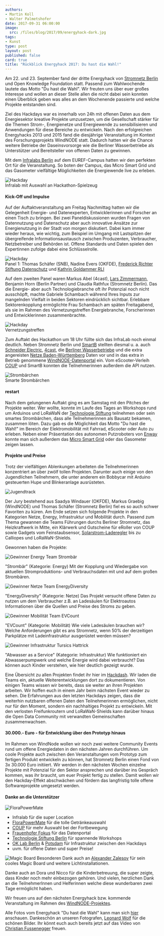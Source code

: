 ```yaml
---
authors: 
- Martin Koll
- Walter Palmetshofer
date: 2017-09-31 06:00:00
image:
  src: /files/blog/2017/09/energyhack-dark.jpg
tags:
- Kunst
type: post
layout: post
published: false
card: true
title: "Rückblick Energyhack 2017: Du hast die Wahl!" 
---
```


Am 22. und 23. September fand der dritte Energyhack von [Stromnetz Berlin](https://www.stromnetz-berlin.de/) und Open Knowledge Foundation statt. Passend zum Wahlwochende lautete das Motto "Du hast die Wahl". Wir freuten uns über euer großes Interesse und wollen an dieser Stelle allen die nicht dabei sein konnten einen Überblick geben was alles an dem Wochenende passierte und welche Projekte entstanden sind.

Ziel des Hackdays war es innerhalb von 24h mit offenen Daten aus dem Energiesektor kreative Projekte umzusetzen, um die Gesellschaft stärker für die Themen Strom-, Energienetze und Energiewende zu sensibilisieren und Anwendungen für diese Bereiche zu entwickeln. Nach den erfolgreichen Energyhacks 2013 und 2015 fand die diesjährige Veranstaltung im Kontext des Forschungsprojekts WindNODE statt. Dadurch hatten wir die Chance weitere Betriebe der Daseinsvorsorge wie die Berliner Wasserbetriebe als Unterstützer und Bereitsteller von offenen Daten zu gewinnen.

Mit dem [Infralabs Berlin](http://infralab.berlin/) auf dem EUREF-Campus hatten wir den perfekten Ort für die Veranstaltung. So boten der Campus, das Micro Smart Grid und das Gasometer vielfältige Möglichkeiten die Energiewende live zu erleben. 

![Hackday](/files/blog/2017/09/energyhack-infralab.jpg "Impulsreferate")</br>
Infralab mit Auswahl an Hackathon-Spielzeug

<h4>Kick-Off und Impulse</h4>

Auf der Auftaktveranstaltung am Freitag Nachmittag hatten wir die Gelegenheit Energie- und Datenexperten, Entwicklerinnen und Forscher an einen Tisch zu bringen. Bei zwei Paneldiskussionen wurden Fragen von Datennutzung und Datenschutz aber auch innovative Ansätze zur Energienutzung in der Stadt von morgen diskutiert. Dabei kam immer wieder heraus, wie wichtig, zum Beispiel im Umgang mit Lastspitzen der übergreifende Informationsaustausch zwischen Produzenten, Verbraucher, Netzbetreiber und Behörden ist. Offene Standards und Daten spielen den Expertinnen zufolge dabei eine Schlüsselrolle. 

![Hackday](/files/blog/2017/09/energyhack-intro.jpg "Impulsreferate")</br>
Panel 1: Thomas Schäfer (SNB), Nadine Evers (OKFDE), [Frederick Richter Stiftung Datenschutz](https://stiftungdatenschutz.org/startseite/) und [Kathrin Goldammer RLI](https://twitter.com/kagoldammer) 

Auf dem zweiten Panel waren Markus Abel (4cast), [Lars Zimmermann](http://bloglz.de/), Benjamin Horn (Berlin Partner) und Claudia Rathfux (Stromnetz Berlin). 
Das die Energie- aber auch Technologiebranche oft ihr Potenzial noch nicht ausschöpft, machte Gabriele Schambach während Ihres Inputs zur mangelnden Vielfalt in beiden Sektoren eindrücklich sichtbar. Erlebbare Sektorenkopplung ermöglichte Frau Schambach am späten Freitagabend, als sie im Rahmen des Vernetzungstreffen Energiebranche, Forscherinnen und Entwicklerinnen zusammenbrachte.

![Hackday](/files/blog/2017/09/energyhack-diversity.jpg "Diversity Vortrag")</br>
Vernetzungstreffen

Zum Auftakt des Hackathon um 18 Uhr füllte sich das InfraLab noch einmal deutlich. Neben Stromnetz Berlin und [SmartB](http://www.smartb.de/home/) stellten diesmal u. a. auch [Schneider Electric](http://www.schneider-electric.de/de/), [4cast](http://4-cast.de/), die [Berliner Wasserbetriebe](http://www.bwb.de) und die extra angereisten [Netze Baden-Württemberg](https://www.netze-bw.de) Daten vor und in das extra in Betrieb genommene [WindNODE-Datenportal](http://windnode.fokus.fraunhofer.de/dataset?organization=energyhack-2017) ein. Vom eScooter-Verleih [COUP](http://joincoup.com/) und SmartB konnten die Teilnehmerinnen außerdem die API nutzen.

![Strombärchen](/files/blog/2017/09/energyhack-baerchen.jpg "Strombärchen")</br>
Smarte Strombärchen

<h4>restart</h4>

Nach dem gelungenen Auftakt ging es am Samstag mit den Pitches der Projekte weiter. Wer wollte, konnte im Laufe des Tages an Workshops rund um Arduinos und LoRaWaN der [Technologie Stiftung](https://www.technologiestiftung-berlin.de/) teilnehmen oder sein smartes Strombärchen, dass alle Teilnehmerinnen als Bausatz bekamen, zusammen löten. Dazu gab es die Möglichkeit das Motto "Du hast die Wahl!" im Bereich der Elektromobilität mit Fahrrad, eScooter oder Auto zu erleben. Neben einer Präsentation des autonomen Putzroboters von [Enway](https://www.flickr.com/photos/okfde/36683289753/in/album-72157688869254346/) konnte man sich außerdem das [Micro Smart Grid](https://www.innoz.de/de/micro-smart-grid-msg) oder das Gasometer zeigen lassen. 

<h4>Projekte und Preise</h4>

Trotz der vielfältigen Ablenkungen arbeiteten die Teilnehmerinnen konzentriert an über zwölf tollen Projekten. Darunter auch einige von den Jugendlichen Teilnehmern, die unter anderem ein Bobbycar mit Arduino gesteuerten Hupe und Blinkeranlage ausrüsteten.

![Jugendtrack](/files/blog/2017/09/energyhack-bobbycar.jpg "BobbyCar")

Der Jury bestehend aus Saadya Windauer (OKFDE), Markus Graebig (WindNODE) und Thomas Schäfer (Stromnetz Berlin) fiel es so auch schwer Favoriten zu küren. Am Ende setzen sich folgende Projekte in den Kategorien Netze, Energy, Infrastruktur und Mobilität durch. Passend zum Thema gewannen die Teams Führungen durchs Berliner Stromnetz, das Heizkraftwerk in Mitte, ein Klärwerk und Gutscheine für eRoller von COUP sowie Gadgets vom Feinstaubsensor, [Solarstrom-Laderegler](https://wiki.freifunk.net/Freifunk-MPP-Tracker) bis zu Calliopes und LoRaWaN-Shields.

Gewonnen haben die Projekte:

![Gewinner Energy](/files/blog/2017/09/energyhack-projekt-strombaer.jpg "Projekt Strombär")
Team Strombär

"Strombär" (Kategorie: Energy)
Mit der Kopplung und Wiedergabe von aktuellen Stromproduktions- und Verbrauchsdaten mit und auf dem großen Strombären.


![Gewinner Netze](/files/blog/2017/09/energyhack-energydiversity.jpg "EnergyDiversity")
Team EnergyDiversity

"EnergyDiversity" (Kategorie: Netze)
Das Projekt versucht offene Daten zu nutzen um dem Verbraucher z.B. an Ladesäulen für Elektroautos Informationen über die Quellen und Preise des Stroms zu geben.


![Gewinner Mobilität](/files/blog/2017/09/energyhack-evcount.jpg "EVCount")
Team EVCount

"EVCount" (Kategorie: Mobilität)
Wie viele Ladesäulen brauchen wir? Welche Anforderungen gibt es ans Stromnetz, wenn 50% der derzeitigen Parkplätze mit Ladeinfrastruktur ausgerüstet werden müssen? 

![Gewinner Infrastruktur](/files/blog/2017/09/energyhack-tursics.jpg "Team Tursics")
Tursics Hattrick

"Abwasser as a Service" (Kategorie: Infrastruktur)
Wie funktioniert ein Abwasserpumpwerk und welche Energie wird dabei verbraucht? Das können auch Kinder verstehen, wie hier deutlich gezeigt wurde.


Eine Übersicht zu allen Projekten findet ihr hier im [Hackdash](https://hackdash.org/dashboards/energy2017). Wir laden die Teams ein, aktuelle Weiterentwicklungen dort zu dokumentieren. Von einigen Teams wissen wir bereits, dass sie weiter an ihren Projekten arbeiten. Wir hoffen euch in einem Jahr beim nächsten Event wieder zu sehen. 
Die Erfahrungen aus den letzten Hackdays zeigen, dass die weiterhin nutzbaren offenen Daten den Teilnehmerinnen ermöglichen, nicht nur für den Moment, sondern ein nachhaltiges Projekt zu entwickeln. Mit den verlosten Freifunkroutern und LoRaWaN-Shields kann darüber hinaus die Open Data Community mit verwandten Gemeinschaften zusammenwachsen.


<h4>30.000.- Euro - für Entwicklung über den Prototyp hinaus</h4>

Im Rahmen von WindNode wollen wir noch zwei weitere Community Events rund um offene Energiedaten in den nächsten Jahren durchführen. Um coole Projekte auch zwischen den Veranstaltungen vom Prototyp zum fertigen Produkt entwickeln zu können, hat Stromnetz Berlin einen Fond von 3x 30.000 Euro initiiert. Wir werden in den nächsten Wochen einzelne Projekte mit Potenzial für den Sektor ansprechen und darüber ins Gespräch kommen, was ihr braucht, um euer Projekt fertig zu stellen. Damit wollen wir den Hackday-Effekt abschwächen und fördern das langfristig tolle offene Softwareprojekte umgesetzt werden.


<h4>Danke an die Unterstützer</h4>

![FloraPowerMate](/files/blog/2017/09/energyhack-getraenke.png "Getränke Auswahl")

  - Infralab für die super Location
  - [FloraPowerMate](http://www.flora-power.de/) für die tolle Getränkeauswahl
  - [COUP](http://joincoup.com/) für mehr Auswahl bei der Fortbewegung
  - [Frauenhofer Fokus](http://windnode.fokus.fraunhofer.de/dataset) für das Datenportal
  - [Technologie Stiftung Berlin](https://www.technologiestiftung-berlin.de/) für spannende Workshops
  - [OK Lab Berlin](http://www.codefor.de/berlin) & [Potsdam](http://www.oklab-potsdam.de/) für Infrastruktur zwischen den Hackdays
  - uvm. für offene Daten und super Preise! 


![Magic Board](/files/blog/2017/09/energyhack-ledwand.jpg "Magic Board") 
  Besonderen Dank auch an [Alexander Zalesov](https://www.instagram.com/p/BTw6ffCF8qW/?taken-by=zallesov) für sein cooles Magic Board und weitere Lichtinstallationen.
  

Danke auch an Dora und Nicco für die Kinderbetreuung, die super zeigte, dass Kinder noch mehr einbezogen gehören. Und vielen, herzlichen Dank an die TeilnehmerInnen und Helferinnen welche diese wunderbaren zwei Tage ermöglicht haben. 


Wir freuen uns auf den nächsten Energyhack bzw. kommende Veranstaltung im Rahmen des [WindNODE-Projektes](http://www.windnode.de/).


Alle Fotos vom Energyhack "Du hast die Wahl" kann man sich [hier](https://www.flickr.com/photos/okfde/albums/72157688869254346) anschauen. 
Dankeschön an unseren Fotografen, [Leonard Wolf](https://twitter.com/woleonard) für die schönen Bilder. Ihr könnt euch auch bereits jetzt auf das Video von [Christian Fussenegger](http://www.zumgrauenbaeren.com/) freuen.
